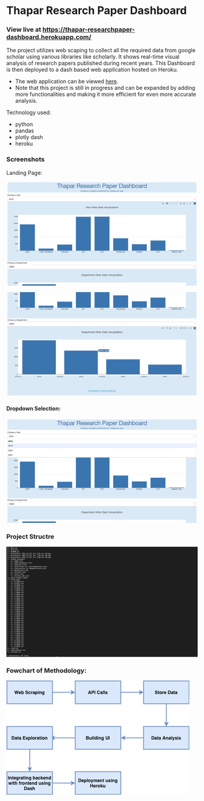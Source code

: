 # Thapar Research Paper Dashboard

### View live at https://thapar-researchpaper-dashboard.herokuapp.com/

The project utilizes web scaping to collect all the required data from google scholar using various libraries like scholarly. It shows real-time visual analysis of research papers published during recent years. This Dashboard is then deployed to a dash based web application hosted on Heroku.

- The web application can be viewed [here](https://thapar-researchpaper-dashboard.herokuapp.com/).
- Note that this project is still in progress and can be expanded by adding more functionalities and making it more efficient for even more accurate analysis.

Technology used:
- python
- pandas
- plotly dash
- heroku

### Screenshots

Landing Page:

![Screenshot 1](/Screenshots/1.png)

![Screenshot 2](/Screenshots/3.png)

#### Dropdown Selection:

![Screenshot 1](/Screenshots/2.png)


### Project Structre
![Screenshot 1](/Screenshots/tree.png)

### Fowchart of Methodology:
![Screenshot 1](/Screenshots/Flowchart.png)
